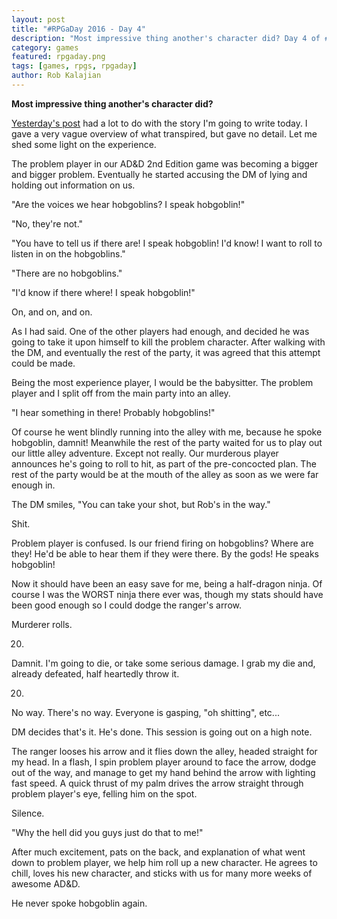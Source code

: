 ```yaml
---
layout: post
title: "#RPGaDay 2016 - Day 4"
description: "Most impressive thing another's character did? Day 4 of #RPGaDay."
category: games
featured: rpgaday.png
tags: [games, rpgs, rpgaday]
author: Rob Kalajian
---
```


**Most impressive thing another's character did?**

[Yesterday's post](http://pawnsperspective.com/RPGaDay-Day3/) had a lot to do with the story I'm going to write today. I gave a very vague overview of what transpired, but gave no detail. Let me shed some light on the experience.

The problem player in our AD&D 2nd Edition game was becoming a bigger and bigger problem. Eventually he started accusing the DM of lying and holding out information on us.

"Are the voices we hear hobgoblins? I speak hobgoblin!"

"No, they're not."

"You have to tell us if there are! I speak hobgoblin! I'd know! I want to roll to listen in on the hobgoblins."

"There are no hobgoblins."

"I'd know if there where! I speak hobgoblin!"

On, and on, and on.

As I had said. One of the other players had enough, and decided he was going to take it upon himself to kill the problem character. After walking with the DM, and eventually the rest of the party, it was agreed that this attempt could be made.

Being the most experience player, I would be the babysitter. The problem player and I split off from the main party into an alley.

"I hear something in there! Probably hobgoblins!"

Of course he went blindly running into the alley with me, because he spoke hobgoblin, damnit! Meanwhile the rest of the party waited for us to play out our little alley adventure. Except not really. Our murderous player announces he's going to roll to hit, as part of the pre-concocted plan. The rest of the party would be at the mouth of the alley as soon as we were far enough in.

The DM smiles, "You can take your shot, but Rob's in the way."

Shit.

Problem player is confused. Is our friend firing on hobgoblins? Where are they! He'd be able to hear them if they were there. By the gods! He speaks hobgoblin!

Now it should have been an easy save for me, being a half-dragon ninja. Of course I was the WORST ninja there ever was, though my stats should have been good enough so I could dodge the ranger's arrow.

Murderer rolls.

20.

Damnit. I'm going to die, or take some serious damage. I grab my die and, already defeated, half heartedly throw it.

20.

No way. There's no way. Everyone is gasping, "oh shitting", etc...

DM decides that's it. He's done. This session is going out on a high note.

The ranger looses his arrow and it flies down the alley, headed straight for my head. In a flash, I spin problem player around to face the arrow, dodge out of the way, and manage to get my hand behind the arrow with lighting fast speed. A quick thrust of my palm drives the arrow straight through problem player's eye, felling him on the spot.

Silence.

"Why the hell did you guys just do that to me!"

After much excitement, pats on the back, and explanation of what went down to problem player, we help him roll up a new character. He agrees to chill, loves his new character, and sticks with us for many more weeks of awesome AD&D.

He never spoke hobgoblin again.
